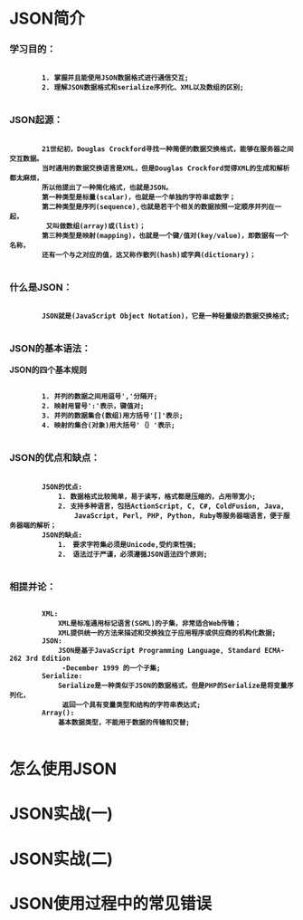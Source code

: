 # JSON简介 #
### 学习目的： ###
<p>
    <pre><code><b>
        1. 掌握并且能使用JSON数据格式进行通信交互;
        2. 理解JSON数据格式和serialize序列化、XML以及数组的区别;
   </b> </code></pre>
</p>

### JSON起源： ###
<p>
    <pre><code><b>
        21世纪初，Douglas Crockford寻找一种简便的数据交换格式，能够在服务器之间交互数据。
        当时通用的数据交换语言是XML，但是Douglas Crockford觉得XML的生成和解析都太麻烦，
        所以他提出了一种简化格式，也就是JSON。
        第一种类型是标量(scalar)，也就是一个单独的字符串或数字；
        第二种类型是序列(sequence),也就是若干个相关的数据按照一定顺序并列在一起，
         又叫做数组(array)或(list)；
        第三种类型是映射(mapping)，也就是一个键/值对(key/value)，即数据有一个名称，
        还有一个与之对应的值，这又称作散列(hash)或字典(dictionary)；
    </b></code></pre>
</p>

### 什么是JSON： ###
<p>
    <pre><code><b>
        JSON就是(JavaScript Object Notation)，它是一种轻量级的数据交换格式;
    </b></code></pre>
</p>

### JSON的基本语法： ###
<p><b>JSON的四个基本规则</b>
    <pre><code><b>
        1. 并列的数据之间用逗号','分隔开;
        2. 映射用冒号':'表示，键值对;
        3. 并列的数据集合(数组)用方括号'[]'表示;
        4. 映射的集合(对象)用大括号'｛｝'表示;
   </b></code></pre>
</p>

### JSON的优点和缺点： ###
<p>
    <pre><code><b>
        JSON的优点:
            1. 数据格式比较简单，易于读写，格式都是压缩的，占用带宽小;
            2. 支持多种语言，包括ActionScript, C, C#, ColdFusion, Java, 
                JavaScript, Perl, PHP, Python, Ruby等服务器端语言，便于服务器端的解析；
        JSON的缺点:
            1.　要求字符集必须是Unicode,受约束性强;
            2.　语法过于严谨，必须遵循JSON语法四个原则;
    </b></code></pre>
</p>

### 相提并论： ###
<p>
    <pre><code><b>
        XML:
            XML是标准通用标记语言(SGML)的子集，非常适合Web传输；
            XML提供统一的方法来描述和交换独立于应用程序或供应商的机构化数据;
        JSON:
            JSON是基于JavaScript Programming Language, Standard ECMA-262 3rd Edition
             -December 1999 的一个子集;
        Serialize:
            Serialize是一种类似于JSON的数据格式，但是PHP的Serialize是将变量序列化，
             返回一个具有变量类型和结构的字符串表达式;
        Array():
            基本数据类型，不能用于数据的传输和交替;
    </b></code></pre>
</p>

# 怎么使用JSON #

# JSON实战(一) #

# JSON实战(二) #

# JSON使用过程中的常见错误 #

